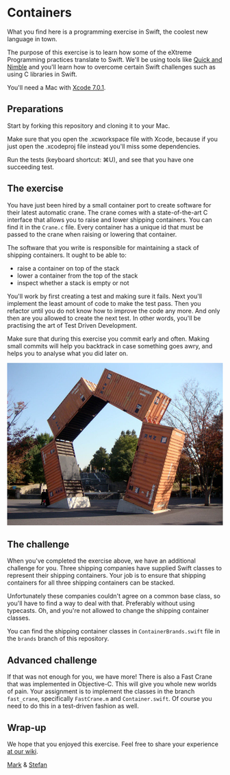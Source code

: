 Containers
==========

What you find here is a programming exercise in Swift, the coolest new language in town.

The purpose of this exercise is to learn how some of the eXtreme Programming practices translate to Swift. We'll be using tools like [Quick and Nimble][1] and you'll learn how to overcome certain Swift challenges such as using C libraries in Swift. 

You'll need a Mac with [Xcode 7.0.1][2].

Preparations
------------

Start by forking this repository and cloning it to your Mac. 

Make sure that you open the .xcworkspace file with Xcode, because if you just open the .xcodeproj file instead you'll miss some dependencies.

Run the tests (keyboard shortcut: ⌘U), and see that you have one succeeding test.

The exercise
-------------
You have just been hired by a small container port to create software for their latest automatic crane. The crane comes with a state-of-the-art C interface that allows you to raise and lower shipping containers. You can find it in the `Crane.c` file. Every container has a unique id that must be passed to the crane when raising or lowering that container.

The software that you write is responsible for maintaining a stack of shipping containers. It ought to be able to:

* raise a container on top of the stack
* lower a container from the top of the stack
* inspect whether a stack is empty or not

You'll work by first creating a test and making sure it fails. Next you'll implement the least amount of code to make the test pass. Then you refactor until you do not know how to improve the code any more. And only then are you allowed to create the next test. In other words, you'll be practising the art of Test Driven Development.

Make sure that during this exercise you commit early and often. Making small commits will help you backtrack in case something goes awry, and helps you to analyse what you did later on.

[![Shipping Containers](ShippingContainers.jpg)](https://commons.wikimedia.org/wiki/File:Speybank_by_Luc_Deleu.jpg)

The challenge
-------------

When you've completed the exercise above, we have an additional challenge for you. Three shipping companies have supplied Swift classes to represent their shipping containers. Your job is to ensure that shipping containers for all three shipping containers can be stacked.

Unfortunately these companies couldn't agree on a common base class, so you'll have to find a way to deal with that. Preferably without using typecasts. Oh, and you're not allowed to change the shipping container classes.

You can find the shipping container classes in `ContainerBrands.swift` file in the `brands` branch of this repository. 

Advanced challenge
------------------

If that was not enough for you, we have more! There is also a Fast Crane that was implemented in Objective-C. This will give you whole new worlds of pain. Your assignment is to implement the classes in the branch `fast_crane`, specifically `FastCrane.m` and `Container.swift`. Of course you need to do this in a test-driven fashion as well.


Wrap-up
-------

We hope that you enjoyed this exercise. Feel free to share your experience [at our wiki][4].

[Mark][5] & [Stefan][6]

[1]: https://github.com/Quick/Quick
[2]: https://developer.apple.com/xcode/
[3]: https://github.com/Quick/Quick/blob/master/Documentation/QuickExamplesAndGroups.md
[4]: https://github.com/markspanbroek/Containers/wiki
[5]: https://github.com/markspanbroek
[6]: https://github.com/svdo